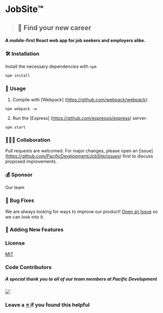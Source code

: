 # JobSite™️
> ## 💼 Find your new career
#### A mobile-first React web app for job seekers and employers alike.

### 🛠️ Installation

Install the necessary dependencies with ```npm```
```bash
npm install
```

### 🔌 Usage

1. Compile with [Webpack] (https://github.com/webpack/webpack):

``` npm webpack -w ```


2. Run the [Express] (https://github.com/expressjs/express) server:

``` npm start ```


### 🧑‍🤝‍🧑 Collaboration
Pull requests are welcomed. For major changes, please open an [issue] (https://github.com/PacificDevelopment/JobSite/issues) first to discuss proposed improvements.


### 💰 Sponsor
Our team 


### 🐞 Bug Fixes

We are always looking for ways to improve our product! <a href="https://github.com/PacificDevelopment/JobSite/issues">Open an Issue</a> so we can look into it.


### 📌 Adding New Features



### License
[MIT](./LICENSE.md)


### Code Contributors

##### A special thank you to all of our team members at Pacific Development<br/>
<a href="https://github.com/PacificDevelopment/JobSite/graphs/contributors">
  <img src="https://contrib.rocks/image?repo=PacificDevelopment/JobSite" />
</a>



### Leave a <a href=""> :star: </a> if you found this helpful
